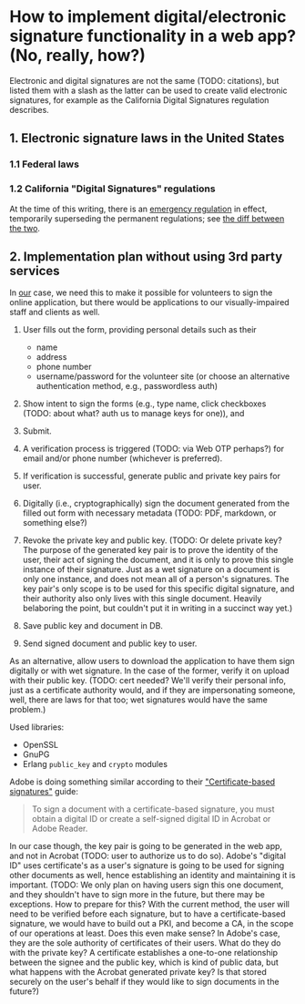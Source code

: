 # How to implement digital/electronic signature functionality in a web app? (No, really, how?)

Electronic and  digital signatures are not  the same
(TODO: citations),  but listed them with  a slash as
the latter  can be  used to create  valid electronic
signatures,  for example  as the  California Digital
Signatures regulation describes.

## 1. Electronic signature laws in the United States

### 1.1 Federal laws

### 1.2 California "Digital Signatures" regulations

At the time of this writing, there is an
[emergency regulation](https://www.sos.ca.gov/administration/regulations/current-regulations/technology/emergency-digital-signatures/)
in  effect,  temporarily superseding  the  permanent
regulations; see
[the diff between the two](./california-digital-signatures.diff.html).

## 2. Implementation plan without using 3rd party services

In
[our]()
case,  we   need  this  to  make   it  possible  for
volunteers to sign the online application, but there
would be applications to our visually-impaired staff
and clients as well.

1. User fills out the  form, providing personal details
   such as their

   + name
   + address
   + phone number
   + username/password for the volunteer site (or choose an alternative authentication method, e.g., passwordless auth)

2. Show intent to sign the forms (e.g., type name, click checkboxes (TODO: about what? auth us to manage keys for one)), and

3. Submit.

4. A verification process is triggered (TODO: via Web OTP perhaps?) for email and/or phone number (whichever is preferred).

5. If verification is successful, generate public and private key pairs for user.

6. Digitally (i.e., cryptographically) sign the document generated from the filled out form  with necessary metadata (TODO: PDF, markdown, or something else?)

7. Revoke the private key and public key. (TODO: Or delete private key? The purpose of the generated key pair is to prove the identity of the user, their act of signing the document, and it is only to prove this single instance of their signature. Just as a wet signature on a document is only one instance, and does not mean all of a person's signatures. The key pair's only scope is to be used for this specific digital signature, and their authority also only lives with this single document. Heavily belaboring the point, but couldn't put it in writing in a succinct way yet.)

8. Save public key and document in DB.

9. Send signed document and public key to user.

As an alternative, allow users to download the application to have them sign digitally or with wet signature. In the case of the former, verify it on upload with their public key. (TODO: cert needed? We'll verify their personal info, just as a certificate authority would, and if they are impersonating someone, well, there are laws for that too; wet signatures would have the same problem.)

Used libraries:
+ OpenSSL
+ GnuPG
+ Erlang `public_key` and `crypto` modules

Adobe is doing something similar according to their ["Certificate-based signatures"](https://helpx.adobe.com/acrobat/using/certificate-based-signatures.html) guide:

> To    sign     a    document     with    a
> certificate-based   signature,  you   must
> obtain   a   digital   ID  or   create   a
> self-signed digital ID in Acrobat or Adobe
> Reader.

In our case though, the key pair is going to be generated in the web app, and not in Acrobat (TODO: user to authorize us to do so). Adobe's "digital ID" uses certificate's as a user's signature is going to be used for signing other documents as well, hence establishing an identity and maintaining it is important.
(TODO: We only plan on having users sign this one document, and they shouldn't have to sign more in the future, but there may be exceptions. How to prepare for this? With the current method, the user will need to be verified before each signature, but to have a certificate-based signature, we would have to build out a PKI, and become a CA, in the scope of our operations at least. Does this even make sense? In Adobe's case, they are the sole authority of certificates of their users. What do they do with the private key? A certificate establishes a one-to-one relationship between the signee and the public key, which is kind of public data, but what happens with the Acrobat generated private key? Is that stored securely on the user's behalf if they would like to sign documents in the future?)
